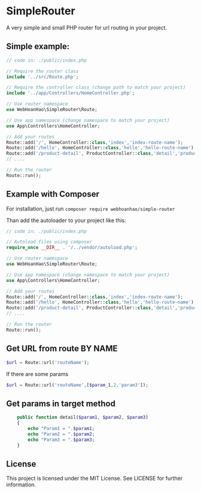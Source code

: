 # SimpleRouter
A very simple and small PHP router for url routing in your project.

## Simple example:
```php
// code in: ./public/index.php

// Require the router class
include '../src/Route.php';

// Require the controller class (change path to match your project)
include '../app/Controllers/HomeController.php';

// Use router namespace
use WebHoanHao\SimpleRouter\Route;

// Use app namespace (change namespace to match your project)
use App\Controllers\HomeController;

// Add your routes
Route::add('/', HomeController::class,'index','index-route-name');
Route::add('/hello', HomeController::class,'hello','hello-route-name');
Route::add('/product-detail', ProductController::class,'detail','product-detail');
// ....

// Run the router
Route::run();
```

## Example with Composer  
For installation, just run 
`composer require webhoanhao/simple-router`

Than add the autoloader to your project like this:
```php
// code in: ./public/index.php

// Autoload files using composer
require_once __DIR__ . '/../vendor/autoload.php';

// Use router namespace
use WebHoanHao\SimpleRouter\Route;

// Use app namespace (change namespace to match your project)
use App\Controllers\HomeController;

// Add your routes
Route::add('/', HomeController::class,'index','index-route-name');
Route::add('/hello', HomeController::class,'hello','hello-route-name');
Route::add('/product-detail', ProductController::class,'detail','product-detail');
// ....

// Run the router
Route::run();
```

## Get URL from route BY NAME
```php
$url = Route::url('routeName');
```
If there are some params
```php
$url = Route::url('routeName',[$param_1,2,'param3']);
```

## Get params in target method

```php
    public function detail($param1, $param2, $param3)
    {
        echo "Param1 = ".$param1;
        echo "Param2 = ".$param2;
        echo "Param3 = ".$param3;
    }
```

## License
This project is licensed under the MIT License. See LICENSE for further information.
